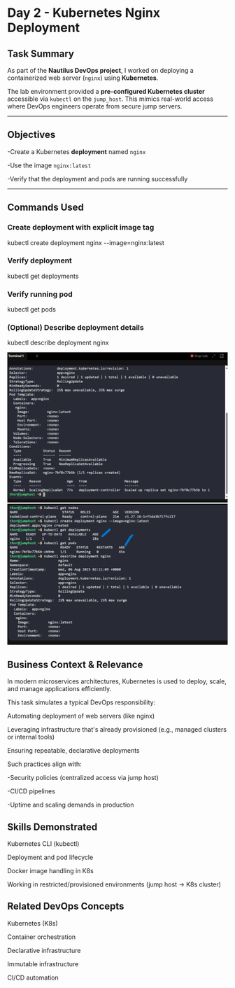 # Day 2 - Kubernetes Nginx Deployment

## Task Summary
As part of the **Nautilus DevOps project**, I worked on deploying a containerized web server (`nginx`) using **Kubernetes**.

The lab environment provided a **pre-configured Kubernetes cluster** accessible via `kubectl` on the `jump_host`. This mimics real-world access where DevOps engineers operate from secure jump servers.

---

## Objectives
-Create a Kubernetes **deployment** named `nginx`

-Use the image `nginx:latest`

-Verify that the deployment and pods are running successfully

---

## Commands Used

### Create deployment with explicit image tag
kubectl create deployment nginx --image=nginx:latest

### Verify deployment
kubectl get deployments

### Verify running pod
kubectl get pods

### (Optional) Describe deployment details
kubectl describe deployment nginx

![Description	Screenshot](./screenshots/deployment-description.png)
![Deployment created and verified with pods running](./screenshots/created-deployments-pods-running.png)			

## Business Context & Relevance
In modern microservices architectures, Kubernetes is used to deploy, scale, and manage applications efficiently.

This task simulates a typical DevOps responsibility:

Automating deployment of web servers (like nginx)

Leveraging infrastructure that's already provisioned (e.g., managed clusters or internal tools)

Ensuring repeatable, declarative deployments

Such practices align with:

-Security policies (centralized access via jump host)

-CI/CD pipelines

-Uptime and scaling demands in production

## Skills Demonstrated
Kubernetes CLI (kubectl)

Deployment and pod lifecycle

Docker image handling in K8s

Working in restricted/provisioned environments (jump host → K8s cluster)

## Related DevOps Concepts
Kubernetes (K8s)

Container orchestration

Declarative infrastructure

Immutable infrastructure

CI/CD automation
